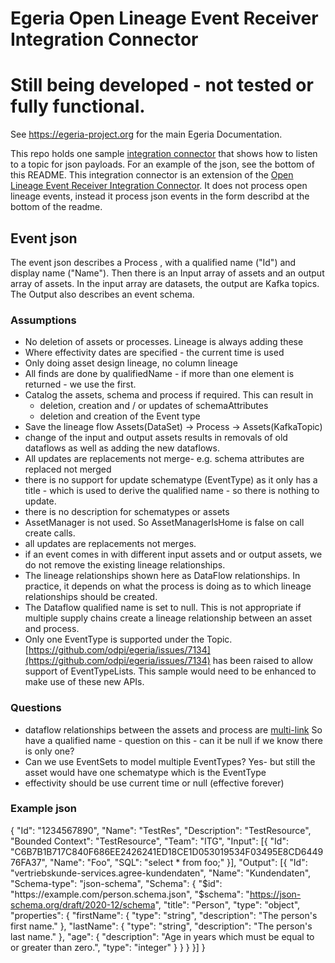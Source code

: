 <!-- SPDX-License-Identifier: CC-BY-4.0 -->
<!-- Copyright Contributors to the Egeria project. -->

# Egeria Open Lineage Event Receiver Integration Connector

# Still being developed - not tested or fully functional.

See https://egeria-project.org for the main Egeria Documentation.

This repo holds one sample [integration connector](https://egeria-project.org/concepts/integration-connector/?h=integration+conne) that shows how 
to listen to a topic for json payloads. For an example of the json, see the bottom of this README. This integration connector is an extension of the 
[Open Lineage Event Receiver Integration Connector](https://egeria-project.org/connectors/integration/open-lineage-event-receiver-integration-connector/).
It does not process open lineage events, instead it process json events in the form describd at the bottom of the readme.





## Event json 

The event json describes a Process , with a qualified name ("Id") and display name ("Name").
Then there is an Input array of assets and an output array of assets. In the input array are datasets, the output are Kafka topics.
The Output also describes an event schema.


### Assumptions
- No deletion of assets or processes. Lineage is always adding these
- Where effectivity dates are specified - the current time is used
- Only doing asset design lineage, no column lineage
- All finds are done by qualifiedName - if more than one element is returned - we use the first. 
- Catalog the assets, schema and process if required. This can result in 
  - deletion, creation and / or updates of schemaAttributes
  - deletion and creation of the Event type
- Save the lineage flow Assets(DataSet) -> Process -> Assets(KafkaTopic)
- change of the input and output assets results in removals of old dataflows as well as adding the new dataflows.
- All updates are replacements not merge- e.g. schema attributes are replaced not merged
- there is no support for update schematype (EventType) as it only has a title - which is used to derive the qualified name - so there is nothing to update.
- there is no description for schematypes or assets
- AssetManager is not used. So AssetManagerIsHome is false on call create calls.
- all updates are replacements not merges.
- if an event comes in with different input assets and or output assets, we do not remove the existing lineage relationships.
- The lineage relationships shown here as DataFlow relationships. In practice, it depends on
what the process is doing as to which lineage relationships should be created.
- The Dataflow qualified name is set to null. This is not appropriate if multiple 
supply chains create a lineage relationship between an asset and process. 
- Only one EventType is supported under the Topic. [https://github.com/odpi/egeria/issues/7134](https://github.com/odpi/egeria/issues/7134) has been raised to allow
support of EventTypeLists. This sample would need to be enhanced to make use of these new APIs.  
### Questions
- dataflow relationships between the assets and process are [multi-link](https://egeria-project.org/concepts/uni-multi-link/?h=multi+link#multi-link-relationships)
So have a qualified name - question on this - can it be null if we know there is only one?
- Can we use EventSets to model multiple EventTypes? Yes- but still the asset would have one schematype
which is the EventType
- effectivity should be use current time or null (effective forever) 
### Example json
{
"Id": "1234567890",
"Name": "TestRes",
"Description": "TestResource",
"Bounded Context": "TestResource",
"Team": "ITG",
"Input": [{
"Id": "C6B7B1B717C840F686EE2426241ED18CE1D053019534F03495E8CD644976FA37",
"Name": "Foo",
"SQL": "select * from foo;"
}],
"Output": [{
"Id": "vertriebskunde-services.agree-kundendaten",
"Name": "Kundendaten",
"Schema-type": "json-schema",
"Schema": {
"$id": "https://example.com/person.schema.json",
"$schema": "https://json-schema.org/draft/2020-12/schema",
"title": "Person",
"type": "object",
"properties": {
"firstName": {
"type": "string",
"description": "The person's first name."
},
"lastName": {
"type": "string",
"description": "The person's last name."
},
"age": {
"description": "Age in years which must be equal to or greater than zero.",
"type": "integer"
}
}
}
}]
}
